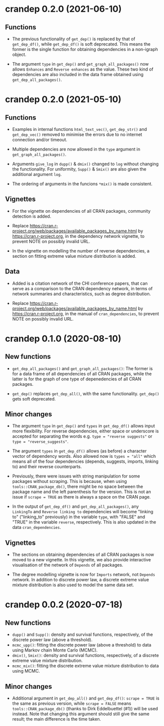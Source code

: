 # crandep 0.2.0 (2021-06-10)

## Functions

- The previous functionality of `get_dep()` is replaced by that of `get_dep_df()`, while `get_dep_df()` is soft deprecated. This means the former is the single function for obtaining dependencies in a non-igraph object.

- The argument `type` in `get_dep()` and `get_graph_all_packages()` now allows `Enhances` and `Reverse enhances` as the value. These two kind of dependencies are also included in the data frame obtained using `get_dep_all_packages()`.

# crandep 0.2.0 (2021-05-10)

## Functions

- Examples in internal functions `html_text_vec()`, `get_dep_str()` and `get_dep_vec()` removed to minimise the errors due to no internet connection and/or timeout.

- Multiple dependencies are now allowed in the `type` argument in `get_graph_all_packages()`.

- Arguments `give_log` in `dupp()` & `dmix()` changed to `log` without changing the functionality. For uniformity, `Supp()` & `Smix()` are also given the additional argument `log`.

- The ordering of arguments in the funcions `*mix()` is made consistent.

## Vignettes

- For the vignette on dependencies of all CRAN packages, community detection is added.

- Replace https://cran.r-project.org/web/packages/available_packages_by_name.html by https://cran.r-project.org, in the dependency network vignette, to prevent NOTE on possibly invalid URL.

- In the vignette on modelling the number of reverse dependencies, a section on fitting extreme value mixture distribution is added.

## Data

- Added is a citation network of the CHI conference papers, that can serve as a comparison to the CRAN dependency network, in terms of network summaries and characteristics, such as degree distribution.

- Replace https://cran.r-project.org/web/packages/available_packages_by_name.html by https://cran.r-project.org, in the manual of `cran_dependencies`, to prevent NOTE on possibly invalid URL.






# crandep 0.1.0 (2020-08-10)

## New functions

- `get_dep_all_packages()` and `get_graph_all_packages()`: The former is for a data frame of all dependencies of all CRAN packages, while the latter is for the graph of one type of depenedencies of all CRAN packages.

- `get_dep()` replaces `get_dep_all()`, with the same functionality. `get_dep()` gets soft deprecated.

## Minor changes

- The argument `type` in `get_dep()` and `types` in `get_dep_df()` allows input more flexibility. For reverse dependencies, either space or underscore is accepted for separating the words e.g. `type = "reverse suggests"` or `type = "reverse_suggests"`.

- The argument `types` in `get_dep_df()` allows (as before) a character vector of dependency words. Also allowed now is `types = "all"` which means all of the four dependencies (depends, suggests, imports, linking to) and their reverse counterparts.

- Previously, there were issues with string manipulation for some packages without scraping. This is because, when using `tools::CRAN_package_db()`, there might be no space between the package name and the left parenthesis for the version. This is not an issue if `scrape = TRUE` as there is always a space on the CRAN page.

- In the output of `get_dep_df()` and `get_dep_all_packages()`, any `LinkingTo` and `Reverse linking to` dependencies will become "linking to" ("linking_to" previously) in the variable `type`, with "FALSE" and "TRUE" in the variable `reverse`, respectively. This is also updated in the data `cran_dependencies`.

## Vignettes
- The sections on obtaining dependencies of all CRAN packages is now moved to a new vignette. In this vignette, we also provide interactive visualisation of the network of `Depends` of all packages.

- The degree modelling vignette is now for `Imports` network, not `Depends` network. In addition to discrete power law, a discrete extreme value mixture distribution is also used to model the same data set.





# crandep 0.0.2 (2020-07-18)

## New functions

- `dupp()` and `Supp()`: density and survival functions, respectively, of the discrete power law (above a threshold).
- `mcmc_upp()`: fitting the discrete power law (above a threshold) to data using Markov chain Monte Carlo (MCMC).
- `dmix()`, `Smix()`: density and survival functions, respectively, of a discrete extreme value mixture distribution.
- `mcmc_mix()`: fitting the discrete extreme value mixture distribution to data using MCMC.

## Minor changes

- Additional argument in `get_dep_all()` and `get_dep_df()`: `scrape = TRUE` is the same as previous version, while `scrape = FALSE` means `tools::CRAN_package_db()` (thanks to Dirk Eddelbuettel (#1)) will be used instead. Note that changing this argument should still give the same result; the main difference is the time taken.





